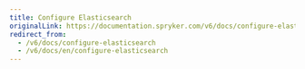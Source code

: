 ```yaml
---
title: Configure Elasticsearch
originalLink: https://documentation.spryker.com/v6/docs/configure-elasticsearch
redirect_from:
  - /v6/docs/configure-elasticsearch
  - /v6/docs/en/configure-elasticsearch
---
```




